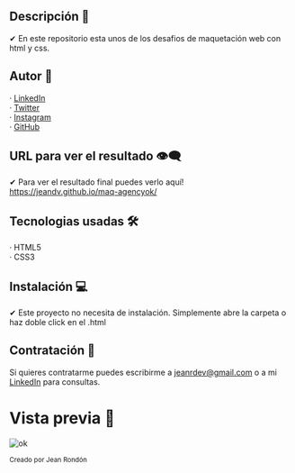 ## Descripción 💬

✔ En este repositorio esta unos de los desafios de maquetación web con html y css.

## Autor 🤠

· [LinkedIn](https://www.linkedin.com/in/jeandv/) <br>
· [Twitter](https://www.twitter.com/r4yb4/) <br>
· [Instagram](https://www.instagram.com/jnxrn/) <br>
· [GitHub](https://github.com/jeandv/) 

## URL para ver el resultado 👁‍🗨

✔ Para ver el resultado final puedes verlo aquí! https://jeandv.github.io/maq-agencyok/

## Tecnologias usadas 🛠️

· HTML5 <br>
· CSS3 <br>

## Instalación 💻

✔ Este proyecto no necesita de instalación. Simplemente abre la carpeta o haz doble click en el .html

## Contratación 📧

Si quieres contratarme puedes escribirme a jeanrdev@gmail.com o a mi [LinkedIn](https://www.linkedin.com/in/jeandv/) para consultas.

# Vista previa 🔎

![ok](https://user-images.githubusercontent.com/90219458/168398405-08709dab-5791-47a8-80ab-e2f546b4ef39.PNG)

<small>Creado por Jean Rondón</small>

